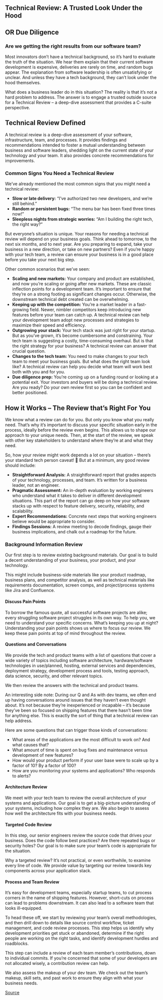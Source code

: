 ## Technical Review: A Trusted Look Under the Hood
## OR Due Diligence

### Are we getting the right results from our software team?
Most innovators don’t have a technical background, so it’s hard to evaluate the truth of the situation. We hear them explain that their current software development is expensive, deliveries are rarely on time, and random bugs appear. The explanation from software leadership is often unsatisfying or unclear. And unless they have a tech background, they can’t look under the hood themselves.

What does a business leader do in this situation? The reality is that it’s not a hard problem to address. The answer is to engage a trusted outside source for a Technical Review – a deep-dive assessment that provides a C-suite perspective. 


## Technical Review Defined
A technical review is a deep-dive assessment of your software, infrastructure, team, and processes. It provides findings and recommendations intended to foster a mutual understanding between business and software leaders, shedding light on the current state of your technology and your team. It also provides concrete recommendations for improvements.

### Common Signs You Need a Technical Review
We’ve already mentioned the most common signs that you might need a technical review:

* **Slow or late delivery:** “I’ve authorized two new developers, and we’re still behind.”
* **Random or persistent bugs:** “The menu bar has been fixed three times now!”
* **Sleepless nights from strategic worries:** “Am I building the right tech, the right way?”

But everyone’s situation is unique. Your reasons for needing a technical review will depend on your business goals. Think ahead to tomorrow, to the next six months, and to next year. Are you preparing to expand, take your business in a new direction, or take on new partners? Even if you’re happy with your tech team, a review can ensure your business is in a good place before you take your next big step.

Other common scenarios that we’ve seen:

- **Scaling and new markets:** Your company and product are established, and now you’re scaling or going after new markets. These are classic inflection points for a development  team. It’s important to ensure that they’re on a strong footing as significant changes occur. Otherwise, the downstream technical debt created can be overwhelming.
- **Keeping up with the competition:** You’re a market leader in a fast-growing field. Newer, nimbler competitors keep introducing new features before your team can catch up. A technical review can help your development team adopt new processes and strategies to maximize their speed and efficiency.
- **Outgrowing your stack:** Your tech stack was just right for your startup. But as you’ve grown, it’s become cumbersome and constraining. Your tech team is suggesting a costly, time-consuming overhaul. But is that the right strategy for your business? A technical review can answer that crucial question.
- **Changes to the tech team:** You need to make changes to your tech team to meet your business goals. But what does the right team look like? A technical review can help you decide what team will work best both with you and for you.
- **Due diligence prep:** You’re coming up on a funding round or looking at a potential exit. Your investors and buyers will be doing a technical review. Are you ready? Do your own review first so you can be confident and better positioned.

## How it Works – The Review that’s Right For You
We know what a review can do for you. But only you know what you really need. That’s why it’s important to discuss your specific situation early in the process, ideally before the review even begins. This allows us to shape our approach to your unique needs. Then, at the start of the review, we speak with other key stakeholders to understand where they’re at and what they need.

So, how your review might work depends a lot on your situation – there’s your standard tech person caveat! 🙂  But at a minimum, any good review should include:

- **Straightforward Analysis:** A straightforward report that grades aspects of your technology, processes, and team. It’s written for a business leader, not an engineer.
- **Pragmatic Assessment:** An in-depth evaluation by working engineers who understand what it takes to deliver in different development situations. This part of the report can go deep on how your software stacks up with respect to feature delivery, security, reliability, and scalability.
- **Expert Recommendations:** Concrete next steps that working engineers believe would be appropriate to consider.
- **Findings Sessions:** A review meeting to decode findings, gauge their business implications, and chalk out a roadmap for the future.

### Background Information Review
Our first step is to review existing background materials. Our goal is to build a decent understanding of your business, your product, and your technology.

This might include business-side materials like your product roadmap, business plans, and competitor analysis, as well as technical materials like requirements documentation, screen comps, and project/process systems like Jira and Confluence.

#### Discuss Pain Points
To borrow the famous quote, all successful software projects are alike; every struggling software project struggles in its own way. To help you, we need to understand your specific concerns.  What’s keeping you up at night? Understanding your pain points shows us where to focus our review. We keep these pain points at top of mind throughout the review.

#### Questions and Conversations
We provide the tech and product teams with a list of questions that cover a wide variety of topics including software architecture, hardware/software technologies in use/planned, hosting, external services and dependencies, deployment strategy, development process and tools, testing approach, data science, security, and other relevant topics.

We then review the answers with the technical and product teams.

An interesting side note: During our Q and As with dev teams, we often end up having conversations around issues that they haven’t even thought about. It’s not because they’re inexperienced or incapable – it’s because they’ve been so focused on shipping features that there hasn’t been time for anything else. This is exactly the sort of thing that a technical review can help address.

Here are some questions that can trigger those kinds of conversations:

* What areas of the applications are the most difficult to work on? And what causes that?
* What amount of time is spent on bug fixes and maintenance versus development of new features?
* How would your product perform if your user base were to scale up by a factor of 10? By a factor of 100?
* How are you monitoring your systems and applications?  Who responds to alerts?

#### Architecture Review
We meet with your tech team to review the overall architecture of your systems and applications. Our goal is to get a big-picture understanding of your systems, including how complex they are. We also begin to assess how well the architecture fits with your business needs.

#### Targeted Code Review
In this step, our senior engineers review the source code that drives your business. Does the code follow best practices? Are there repeated bugs or security holes? Our goal is to make sure your team’s code is appropriate for the situation.

Why a targeted review? It’s not practical, or even worthwhile, to examine every line of code. We provide value by targeting our review towards key components across your application stack.

#### Process and Team Review
It’s easy for development teams, especially startup teams, to cut process corners in the name of shipping features. However, short-cuts on process can lead to problems downstream. It can also lead to a software team that looks ill-equipped.

To head these off, we start by reviewing your team’s overall methodologies, and then drill down to details like source control workflow, ticket management, and code review processes. This step helps us identify why development priorities get stuck or abandoned, determine if the right people are working on the right tasks, and identify development hurdles and roadblocks.

This step can include a review of each team member’s contributions, down to individual commits. If you’re concerned that some of your developers are not allocated wisely, a contribution review can help.

We also assess the makeup of your dev team. We check out the team’s makeup, skill sets, and past work to ensure they align with what your business needs.

[Source](https://www.techempower.com/blog/2023/08/21/technical-review-a-trusted-look-under-the-hood/)
